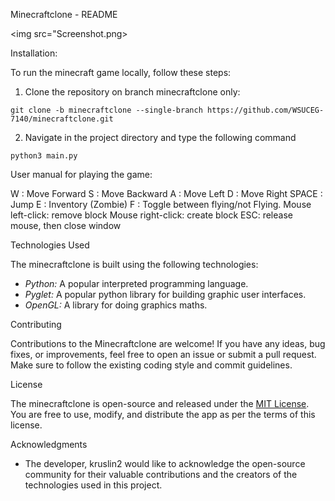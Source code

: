 Minecraftclone - README

<img src="Screenshot.png></br>

Installation:

To run the minecraft game locally, follow these steps:

1. Clone the repository on branch minecraftclone only:

```shell
git clone -b minecraftclone --single-branch https://github.com/WSUCEG-7140/minecraftclone.git
```

2. Navigate in the project directory and type the following command

```console
python3 main.py
```

User manual for playing the game:

W     : Move Forward
S     : Move Backward
A     : Move Left
D     : Move Right
SPACE : Jump
E     : Inventory (Zombie)
F     : Toggle between flying/not Flying.
Mouse left-click: remove block
Mouse right-click: create block
ESC: release mouse, then close window

Technologies Used

The minecraftclone is built using the following technologies:

- *Python:* A popular interpreted programming language.
- *Pyglet:* A popular python library for building graphic user interfaces.
- *OpenGL:* A library for doing graphics maths.


Contributing

Contributions to the  Minecraftclone are welcome! If you have any ideas, bug fixes, or improvements, feel free to open an issue or submit a pull request. Make sure to follow the existing coding style and commit guidelines.


License

The  minecraftclone is open-source and released under the [MIT License](LICENSE). You are free to use, modify, and distribute the app as per the terms of this license.


Acknowledgments

- The developer, kruslin2 would like to acknowledge the open-source community for their valuable contributions and the creators of the technologies used in this project.







